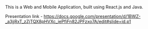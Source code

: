 This is a Web and Mobile Application, built using React.js and Java.

Presentation link - https://docs.google.com/presentation/d/1BWZ-_a3jjRxT_zZjTQX8pHVXc_iePfiFn82JPFzxo7A/edit#slide=id.p1 
